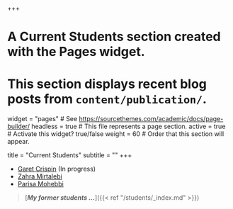 +++
# A Current Students section created with the Pages widget.
# This section displays recent blog posts from `content/publication/`.

widget = "pages"  # See https://sourcethemes.com/academic/docs/page-builder/
headless = true  # This file represents a page section.
active = true  # Activate this widget? true/false
weight = 60  # Order that this section will appear.

title = "Current Students"
subtitle = ""
+++
* [Garet Crispin](https://www.linkedin.com/in/garet-crispin/) (In progress)
* [Zahra Mirtalebi](https://www.linkedin.com/in/zahra-mirtalebi-54954a219/) 
* [Parisa Mohebbi](https://www.linkedin.com/in/parisa-v-mohebbi-15015b178/)
> [***My former students ...***]({{< ref "/students/_index.md" >}})
